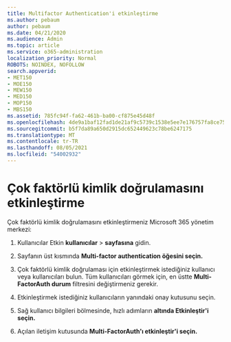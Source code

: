 ```yaml
---
title: Multifactor Authentication'i etkinleştirme
ms.author: pebaum
author: pebaum
ms.date: 04/21/2020
ms.audience: Admin
ms.topic: article
ms.service: o365-administration
localization_priority: Normal
ROBOTS: NOINDEX, NOFOLLOW
search.appverid:
- MET150
- MOE150
- MEW150
- MED150
- MOP150
- MBS150
ms.assetid: 785fc94f-fa62-461b-ba00-cf875e45d48f
ms.openlocfilehash: 4de9a1baf12fad1de21af9c5739c1538e5ee7e176757fa8ce7586aa3a7f2b71f
ms.sourcegitcommit: b5f7da89a650d2915dc652449623c78be6247175
ms.translationtype: MT
ms.contentlocale: tr-TR
ms.lasthandoff: 08/05/2021
ms.locfileid: "54002932"
---
```

# <a name="enable-multi-factor-authentication"></a>Çok faktörlü kimlik doğrulamasını etkinleştirme

Çok faktörlü kimlik doğrulamasını etkinleştirmeniz Microsoft 365 yönetim merkezi:

1. Kullanıcılar Etkin **kullanıcılar** \> **sayfasına** gidin.
    
2. Sayfanın üst kısmında **Multi-factor authentication öğesini seçin.** 
    
3. Çok faktörlü kimlik doğrulaması için etkinleştirmek istediğiniz kullanıcı veya kullanıcıları bulun. Tüm kullanıcıları görmek için, en üstte **Multi-FactorAuth durum** filtresini değiştirmeniz gerekir.
    
4. Etkinleştirmek istediğiniz kullanıcıların yanındaki onay kutusunu seçin.
    
5.  Sağ kullanıcı bilgileri bölmesinde, hızlı adımların **altında Etkinleştir'i** **seçin.** 
    
6. Açılan iletişim kutusunda **Multi-FactorAuth'ı etkinleştir'i seçin.** 
    

